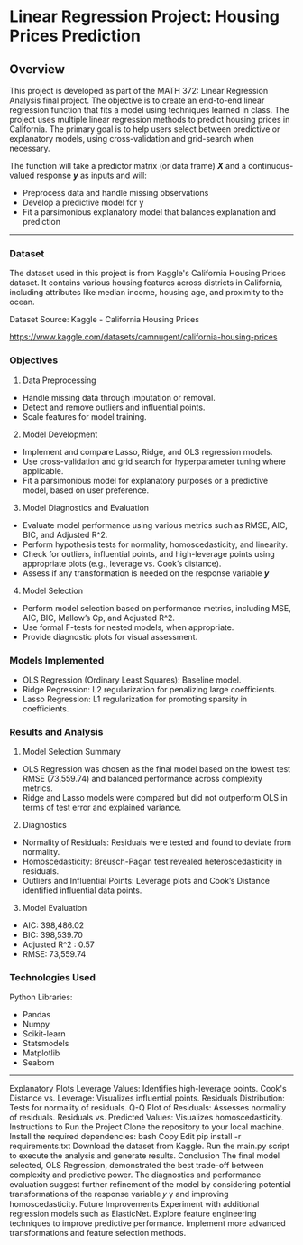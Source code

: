 # Linear Regression Project: Housing Prices Prediction


## Overview
This project is developed as part of the MATH 372: Linear Regression Analysis final project. The objective is to create an end-to-end linear regression function that fits a model using techniques learned in class. The project uses multiple linear regression methods to predict housing prices in California. The primary goal is to help users select between predictive or explanatory models, using cross-validation and grid-search when necessary.

The function will take a predictor matrix (or data frame) **_X_** and a continuous-valued response **_y_** as inputs and will:
- Preprocess data and handle missing observations
- Develop a predictive model for y
- Fit a parsimonious explanatory model that balances explanation and prediction
___________________

### Dataset
The dataset used in this project is from Kaggle's California Housing Prices dataset. It contains various housing features across districts in California, including attributes like median income, housing age, and proximity to the ocean.


Dataset Source: Kaggle - California Housing Prices

https://www.kaggle.com/datasets/camnugent/california-housing-prices



### Objectives
1. Data Preprocessing
- Handle missing data through imputation or removal.
- Detect and remove outliers and influential points.
- Scale features for model training.

2. Model Development
- Implement and compare Lasso, Ridge, and OLS regression models.
- Use cross-validation and grid search for hyperparameter tuning where applicable.
- Fit a parsimonious model for explanatory purposes or a predictive model, based on user preference.

3. Model Diagnostics and Evaluation
- Evaluate model performance using various metrics such as RMSE, AIC, BIC, and Adjusted R^2.
- Perform hypothesis tests for normality, homoscedasticity, and linearity.
- Check for outliers, influential points, and high-leverage points using appropriate plots (e.g., leverage vs. Cook’s distance).
- Assess if any transformation is needed on the response variable **_y_**

4. Model Selection
- Perform model selection based on performance metrics, including MSE, AIC, BIC, Mallow’s Cp, and Adjusted R^2.
- Use formal F-tests for nested models, when appropriate.
- Provide diagnostic plots for visual assessment.


### Models Implemented
- OLS Regression (Ordinary Least Squares): Baseline model.
- Ridge Regression: L2 regularization for penalizing large coefficients.
- Lasso Regression: L1 regularization for promoting sparsity in coefficients.

### Results and Analysis
1. Model Selection Summary
- OLS Regression was chosen as the final model based on the lowest test RMSE (73,559.74) and balanced performance across complexity metrics.
- Ridge and Lasso models were compared but did not outperform OLS in terms of test error and explained variance.

2. Diagnostics
- Normality of Residuals: Residuals were tested and found to deviate from normality.
- Homoscedasticity: Breusch-Pagan test revealed heteroscedasticity in residuals.
- Outliers and Influential Points: Leverage plots and Cook’s Distance identified influential data points.

3. Model Evaluation
- AIC: 398,486.02
- BIC: 398,539.70
- Adjusted R^2 : 0.57
- RMSE: 73,559.74


### Technologies Used
Python Libraries:
- Pandas
- Numpy
- Scikit-learn
- Statsmodels
- Matplotlib
- Seaborn


__________________
Explanatory Plots
Leverage Values: Identifies high-leverage points.
Cook's Distance vs. Leverage: Visualizes influential points.
Residuals Distribution: Tests for normality of residuals.
Q-Q Plot of Residuals: Assesses normality of residuals.
Residuals vs. Predicted Values: Visualizes homoscedasticity.
Instructions to Run the Project
Clone the repository to your local machine.
Install the required dependencies:
bash
Copy
Edit
pip install -r requirements.txt
Download the dataset from Kaggle.
Run the main.py script to execute the analysis and generate results.
Conclusion
The final model selected, OLS Regression, demonstrated the best trade-off between complexity and predictive power.
The diagnostics and performance evaluation suggest further refinement of the model by considering potential transformations of the response variable 
𝑦
y and improving homoscedasticity.
Future Improvements
Experiment with additional regression models such as ElasticNet.
Explore feature engineering techniques to improve predictive performance.
Implement more advanced transformations and feature selection methods.
